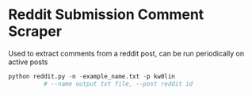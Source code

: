 # Reddit Submission Comment Scraper
Used to extract comments from a reddit post, can be run periodically on active posts
```python
python reddit.py -n -example_name.txt -p kw0lin
	      # --name output txt file, --post reddit id
```
